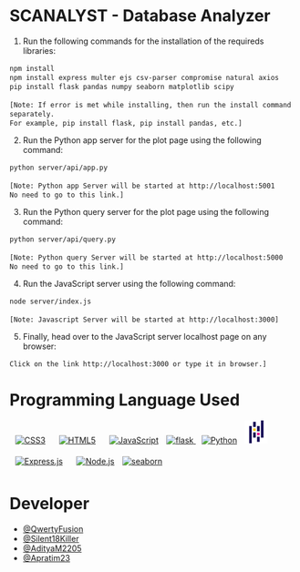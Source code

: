 # SCANALYST - Database Analyzer
1. Run the following commands for the installation of the requireds libraries:

```
npm install
npm install express multer ejs csv-parser compromise natural axios
pip install flask pandas numpy seaborn matplotlib scipy

[Note: If error is met while installing, then run the install command separately. 
For example, pip install flask, pip install pandas, etc.]
```

2. Run the Python app server for the plot page using the following command:
```
python server/api/app.py

[Note: Python app Server will be started at http://localhost:5001
No need to go to this link.]
```
    

3. Run the Python query server for the plot page using the following command:
```
python server/api/query.py

[Note: Python query Server will be started at http://localhost:5000
No need to go to this link.]
```


4. Run the JavaScript server using the following command:
```
node server/index.js

[Note: Javascript Server will be started at http://localhost:3000]
```

5. Finally, head over to the JavaScript server localhost page on any browser:
```
Click on the link http://localhost:3000 or type it in browser.]
```


# Programming Language Used
  <div align="left">  
    <a href="https://www.w3schools.com/css/" target="_blank"><img style="margin: 10px" src="https://profilinator.rishav.dev/skills-assets/css3-original-wordmark.svg" alt="CSS3" height="50" /></a>  
    <a href="https://en.wikipedia.org/wiki/HTML5" target="_blank"><img style="margin: 10px" src="https://profilinator.rishav.dev/skills-assets/html5-original-wordmark.svg" alt="HTML5" height="50" /></a>  
    <a href="https://www.javascript.com/" target="_blank"><img style="margin: 10px" src="https://profilinator.rishav.dev/skills-assets/javascript-original.svg" alt="JavaScript" height="50" /></a> 
    <a href="https://flask.palletsprojects.com/" target="_blank" rel="noreferrer"><img src="https://www.vectorlogo.zone/logos/pocoo_flask/pocoo_flask-icon.svg" alt="flask" width="40" height="40"/> </a>
    <a href="https://www.python.org/" target="_blank"><img style="margin: 10px" src="https://profilinator.rishav.dev/skills-assets/python-original.svg" alt="Python" height="50" /></a> 
    <a href="https://pandas.pydata.org/" target="_blank" rel="noreferrer"><img src="https://raw.githubusercontent.com/devicons/devicon/2ae2a900d2f041da66e950e4d48052658d850630/icons/pandas/pandas-original.svg" alt="pandas" width="40" height="40"/> </a> 
    <a href="https://expressjs.com/" target="_blank"><img style="margin: 10px" src="https://profilinator.rishav.dev/skills-assets/express-original-wordmark.svg" alt="Express.js" height="50" /></a>  
    <a href="https://nodejs.org/" target="_blank"><img style="margin: 10px" src="https://profilinator.rishav.dev/skills-assets/nodejs-original-wordmark.svg" alt="Node.js" height="50" /></a>  
    <a href="https://seaborn.pydata.org/" target="_blank" rel="noreferrer"><img src="https://seaborn.pydata.org/_images/logo-mark-lightbg.svg" alt="seaborn" width="40" height="40"/> </a>
</div>


# Developer
  -  [@QwertyFusion](https://github.com/QwertyFusion)
  -  [@Silent18Killer](https://github.com/Silent18Killer)
  -  [@AdityaM2205](https://github.com/AdityaM2205)
  -  [@Apratim23](https://github.com/Apratim23)
